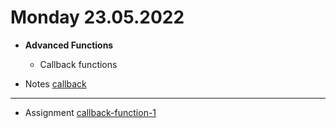 # Monday 23.05.2022
  
 - **Advanced Functions**
   - Callback functions
  

- Notes [callback](callback.md)
 

---




- Assignment [callback-function-1](https://classroom.github.com/a/Ix925bYL)
